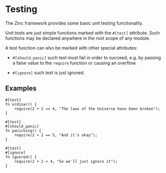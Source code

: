 # Testing

The Zinc framework provides some basic unit testing functionality.

Unit tests are just simple functions marked with the `#[test]` attribute.
Such functions may be declared anywhere in the root scope of any module.

A test function can also be marked with other special attributes:

- `#[should_panic]` such test must fail in order to succeed, e.g. by passing a
false value to the `require` function or causing an overflow.

- `#[ignore]` such test is just ignored.

## Examples

```rust,no_run,noplaypen
#[test]
fn ordinar() {
    require(2 + 2 == 4, "The laws of the Universe have been broken");
}

#[test]
#[should_panic]
fn panicking() {
    require(2 + 2 == 5, "And it's okay");
}

#[test]
#[ignore]
fn ignored() {
    require(2 + 2 > 4, "So we'll just ignore it");
}
```
